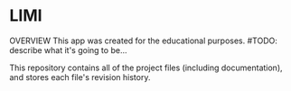 # LIMI

OVERVIEW
This app was created for the educational purposes. #TODO: describe what it's going to be...

This repository contains all of the project files (including documentation), and stores each file's revision history.



